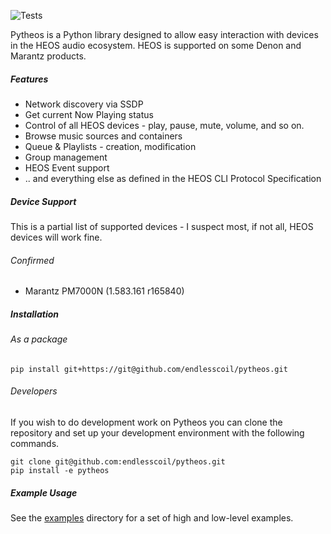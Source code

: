 ![Tests](https://github.com/endlesscoil/pytheos/workflows/Python%20package/badge.svg)

Pytheos is a Python library designed to allow easy interaction with devices in the HEOS audio ecosystem.  HEOS is 
supported on some Denon and Marantz products.

##### Features
* Network discovery via SSDP
* Get current Now Playing status
* Control of all HEOS devices - play, pause, mute, volume, and so on.
* Browse music sources and containers
* Queue & Playlists - creation, modification
* Group management
* HEOS Event support
* .. and everything else as defined in the HEOS CLI Protocol Specification

##### Device Support
This is a partial list of supported devices - I suspect most, if not all, HEOS devices will work fine.
 
###### Confirmed
* Marantz PM7000N (1.583.161 r165840)

##### Installation

###### As a package
```
pip install git+https://git@github.com/endlesscoil/pytheos.git
```

###### Developers
If you wish to do development work on Pytheos you can clone the repository and set up your development environment
with the following commands.
```
git clone git@github.com:endlesscoil/pytheos.git
pip install -e pytheos
```

##### Example Usage
See the [examples](https://github.com/endlesscoil/pytheos/tree/master/examples) directory for a set of high and 
low-level examples.
